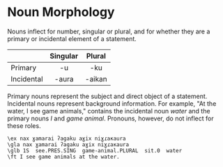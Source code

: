 # Noun Morphology 

Nouns inflect for number, singular or plural, and for whether they are a primary or incidental element of a statement.

|            | Singular | Plural |
|:-----------|:--------:|:------:|
| Primary    | -u       | -ku    |
| Incidental | -aura    | -aikan |

Primary nouns represent the subject and direct object of a statement. Incidental nouns represent background information. For example, "At the water, I see game animals," contains the incidental noun _water_ and the primary nouns _I_ and _game animal_. Pronouns, however, do not inflect for these roles.

```gloss
\ex nax ɣamarai ʔagaku aɣix niɣɾaкaura
\gla nax ɣamarai ʔagaku aɣix niɣɾaкaura
\glb 1S  see.PRES.SING  game-animal.PLURAL  sit.0  water
\ft I see game animals at the water.
```
